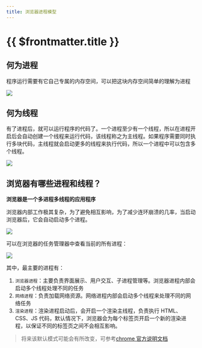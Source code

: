 ```yaml
---
title: 浏览器进程模型
---
```


# {{ $frontmatter.title }}

## 何为进程

程序运行需要有它自己专属的内存空间，可以把这块内存空间简单的理解为进程

![](https://cdn.baiwumm.com/images/202403/22agjtr1iiw0vq77vdfei2zqg1oz0dy9.jpg)

## 何为线程

有了进程后，就可以运行程序的代码了。一个进程至少有一个线程，所以在进程开启后会自动创建一个线程来运行代码，该线程称之为主线程。如果程序需要同时执行多块代码，主线程就会启动更多的线程来执行代码，所以一个进程中可以包含多个线程。

![](https://cdn.baiwumm.com/images/202403/cr01t42l7e2g6py43kqrzq8hnjg5fnh9.jpeg)

## 浏览器有哪些进程和线程？

**浏览器是一个多进程多线程的应用程序**

浏览器内部工作极其复杂，为了避免相互影响，为了减少连环崩溃的几率，当启动浏览器后，它会自动启动多个进程。

![](https://cdn.baiwumm.com/images/202403/9w3xavq4sscxblno1sljf67tnvjecaq1.png)

可以在浏览器的任务管理器中查看当前的所有进程：

![](https://cdn.baiwumm.com/images/202403/63ljacuz8yzh91g9d4p70leehx65ebuo.png)

其中，最主要的进程有：

1.  `浏览器进程`：主要负责界面展示、用户交互、子进程管理等。浏览器进程内部会启动多个线程处理不同的任务
2.  `网络进程`：负责加载网络资源。网络进程内部会启动多个线程来处理不同的网络任务
3.  `渲染进程`：渲染进程启动后，会开启一个渲染主线程，负责执行 HTML、CSS、JS 代码，默认情况下，浏览器会为每个标签页开启一个新的渲染进程，以保证不同的标签页之间不会相互影响。

> 将来该默认模式可能会有所改变，可参考[chrome 官方说明文档](https://chromium.googlesource.com/chromium/src/+/main/docs/process_model_and_site_isolation.md#Modes-and-Availability)
